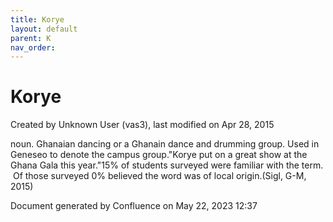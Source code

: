 ```yaml
---
title: Korye
layout: default
parent: K
nav_order:
---
```


# Korye

Created by  Unknown User (vas3), last modified on Apr 28, 2015

noun. Ghanaian dancing or a Ghanain dance and drumming group. Used in Geneseo to denote the campus group.&quot;Korye put on a great show at the Ghana Gala this year.&quot;15% of students surveyed were familiar with the term.  Of those surveyed 0% believed the word was of local origin.(Sigl, G-M, 2015)

Document generated by Confluence on May 22, 2023 12:37


